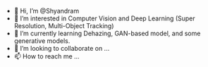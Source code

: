 - 👋 Hi, I’m @Shyandram
- 👀 I’m interested in Computer Vision and Deep Learning (Super Resolution, Multi-Object Tracking)
- 🌱 I’m currently learning Dehazing, GAN-based model, and some generative models.
- 💞️ I’m looking to collaborate on ...
- 📫 How to reach me ...

<!---
Shyandram/Shyandram is a ✨ special ✨ repository because its `README.md` (this file) appears on your GitHub profile.
You can click the Preview link to take a look at your changes.
--->
